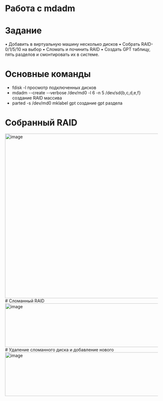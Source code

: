 # Работа с mdadm
# Задание
• Добавить в виртуальную машину несколько дисков
• Собрать RAID-0/1/5/10 на выбор
• Сломать и починить RAID
• Создать GPT таблицу, пять разделов и смонтировать их в системе.
# Основные команды
- fdisk -l просмотр подключенных дисков
- mdadm --create --verbose /dev/md0 -l 6 -n 5 /dev/sd{b,c,d,e,f} создание RAID массива
- parted -s /dev/md0 mklabel gpt создание gpt раздела
# Собранный RAID
<img width="824" height="542" alt="image" src="https://github.com/user-attachments/assets/ac547e97-55f8-44f9-8a68-f9ffe1935d63" />
# Сломанный RAID 
<img width="824" height="144" alt="image" src="https://github.com/user-attachments/assets/e262b604-7670-41db-8874-4eee93e95bcd" />
# Удаление сломанного диска и добавление нового 
<img width="824" height="144" alt="image" src="https://github.com/user-attachments/assets/bf1a6fc9-5920-4037-8e92-50014272333e" />

